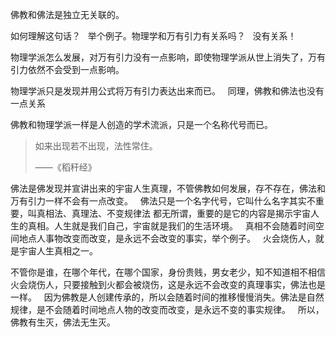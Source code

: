 佛教和佛法是独立无关联的。

如何理解这句话？
&nbsp;
举个例子。物理学和万有引力有关系吗？
&nbsp;
没有关系！

物理学派怎么发展，对万有引力没有一点影响，即使物理学派从世上消失了，万有引力依然不会受到一点影响。

物理学派只是发现并用公式将万有引力表达出来而已。
&nbsp;
同理，佛教和佛法也没有一点关系

佛教和物理学派一样是人创造的学术流派，只是一个名称代号而已。

> 如来出现若不出现，法性常住。
> 
> ——《稻秆经》

佛法是佛发现并宣讲出来的宇宙人生真理，不管佛教如何发展，存不存在，佛法和万有引力一样不会有一点改变。
&nbsp;
佛法只是一个名字代号，它叫什么名字其实不重要，叫真相法、真理法、不变规律法 都无所谓，重要的是它的内容是揭示宇宙人生的真相。人生就是我们自己，宇宙就是我们的生活环境。
&nbsp;
真相不会随着时间空间地点人事物改变而改变，是永远不会改变的事实，举个例子。
&nbsp;
火会烧伤人，就是宇宙人生真相之一。

不管你是谁，在哪个年代，在哪个国家，身份贵贱，男女老少，知不知道相不相信火会烧伤人，只要接触到火都会被烧伤，这是永远不会改变的真理事实，佛法也是一样。
&nbsp;
因为佛教是人创建传承的，所以会随着时间的推移慢慢消失。佛法是自然规律，是不会随着时间地点人物的改变而改变，是永远不变的事实规律。
&nbsp;
所以，佛教有生灭，佛法无生灭。